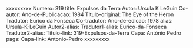 xxxxxxxxx
Numero: 319
title: Expulsos da Terra
Autor: Ursula K LeGuin
Co-autor: 
Ano-de-Publicacao: 1984
Titulo-original: The Eye of the Heron
Tradutor: Eurico da Fonseca
Co-tradutor: 
Ano-de-edicao: 1978
alias: Ursula-K-LeGuin
Autor2-alias: 
Tradutor1-alias: Eurico-da-Fonseca
Tradutor2-alias: 
Titulo-link: 319-Expulsos-da-Terra
Capa: António Pedro
pags: 
Capa-link: Antonio-Pedro
xxxxxxxxx